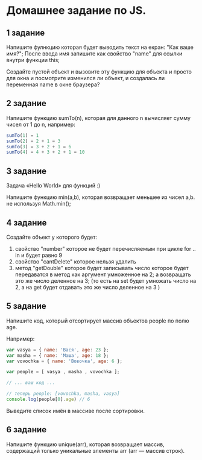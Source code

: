 # Домашнее задание по JS.

## 1 задание

Напишите фулнкцию которая будет выводить текст на екран: "Как ваше имя?"; После ввода имя запишите как свойство "name" для ссылки внутри функции this;

Создайте пустой объект и вызовите эту функцию для объекта и просто для окна и посмотрите изменился ли объект, и создалась ли переменная name в окне браузера?

## 2 задание

Напишите функцию sumTo(n), которая для данного n вычисляет сумму чисел от 1 до n, например:

```javascript
sumTo(1) = 1
sumTo(2) = 2 + 1 = 3
sumTo(3) = 3 + 2 + 1 = 6
sumTo(4) = 4 + 3 + 2 + 1 = 10
```

## 3 задание

Задача «Hello World» для функций :)

Напишите функцию min(a,b), которая возвращает меньшее из чисел a,b. не используя Math.min();

## 4 задание

Создайте объект у которого будет:
1) свойство "number" которое не будет перечисляемым при цикле for .. in и будет равно 9 <br>
2) свойство "cantDelete" которое нельзя удалить <br>
3) метод "getDouble" которое будет записывать число которое будет передаватся в метод как аргумент умноженное на 2; а возвращать это же число деленное на 3; (то есть на set будет умножать число на 2, а на get будет отдавать это же число деленное на 3 )<br>

## 5 задание

Напишите код, который отсортирует массив объектов people по полю age.

Например:

```javascript
var vasya = { name: 'Вася', age: 23 };
var masha = { name: 'Маша', age: 18 };
var vovochka = { name: 'Вовочка', age: 6 };

var people = [ vasya , masha , vovochka ];

// ... ваш код ...

// теперь people: [vovochka, masha, vasya]
console.log(people[0].age) // 6
```

Выведите список имён в массиве после сортировки.

## 6 задание

Напишите функцию unique(arr), которая возвращает массив, содержащий только уникальные элементы arr (arr — массив строк).

